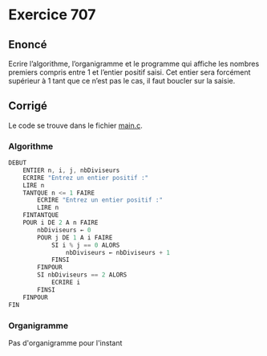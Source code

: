 # Exercice 707

## Enoncé

Ecrire l’algorithme, l’organigramme et le programme qui affiche les nombres premiers compris entre 1 et l’entier positif saisi. Cet entier sera forcément supérieur à 1 tant que ce n’est pas le cas, il faut boucler sur la saisie.

## Corrigé

Le code se trouve dans le fichier [main.c](../code/main.c).

### Algorithme

```java
DEBUT
    ENTIER n, i, j, nbDiviseurs
    ECRIRE "Entrez un entier positif :"
    LIRE n
    TANTQUE n <= 1 FAIRE
        ECRIRE "Entrez un entier positif :"
        LIRE n
    FINTANTQUE
    POUR i DE 2 A n FAIRE
        nbDiviseurs ← 0
        POUR j DE 1 A i FAIRE
            SI i % j == 0 ALORS
                nbDiviseurs ← nbDiviseurs + 1
            FINSI
        FINPOUR
        SI nbDiviseurs == 2 ALORS
            ECRIRE i
        FINSI
    FINPOUR
FIN
```

### Organigramme

Pas d'organigramme pour l'instant